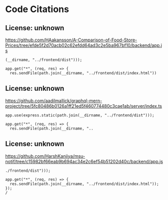 # Code Citations

## License: unknown
https://github.com/HAakansson/A-Comparison-of-Food-Store-Prices/tree/efde5f2d70acb02c62efdd64ad3c2e5ba967bf10/backend/app.js

```
(__dirname, "../frontend/dist")));

app.get("*", (req, res) => {
  res.sendFile(path.join(__dirname, "../frontend/dist/index.html"))
```


## License: unknown
https://github.com/aadilmallick/graphql-mern-project/tree/5fc80486b0126a1ff21ed5f460774480c3cae1ab/server/index.ts

```
app.use(express.static(path.join(__dirname, "../frontend/dist")));

app.get("*", (req, res) => {
  res.sendFile(path.join(__dirname, "..
```


## License: unknown
https://github.com/HarshKanjiya/msu-notif/tree/c15982bf66eab9b694ac34e2c6ef54b51202d40c/backend/app.js

```
./frontend/dist")));

app.get("*", (req, res) => {
  res.sendFile(path.join(__dirname, "../frontend/dist/index.html"));
});
/
```


